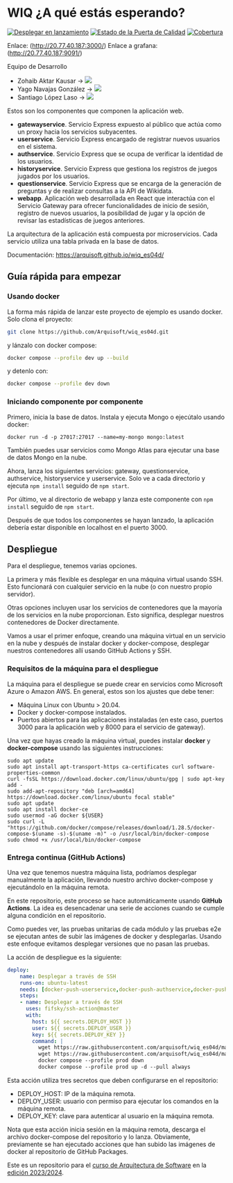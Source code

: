 # WIQ ¿A qué estás esperando?

[![Desplegar en lanzamiento](https://github.com/Arquisoft/wiq_es04d/actions/workflows/release.yml/badge.svg)](https://github.com/Arquisoft/wiq_es04d/actions/workflows/release.yml)
[![Estado de la Puerta de Calidad](https://sonarcloud.io/api/project_badges/measure?project=Arquisoft_wiq_es04d&metric=alert_status)](https://sonarcloud.io/summary/new_code?id=Arquisoft_wiq_es04d)
[![Cobertura](https://sonarcloud.io/api/project_badges/measure?project=Arquisoft_wiq_es04d&metric=coverage)](https://sonarcloud.io/summary/new_code?id=Arquisoft_wiq_es04d)

Enlace: (http://20.77.40.187:3000/)
Enlace a grafana: (http://20.77.40.187:9091/)

Equipo de Desarrollo
- Zohaib Aktar Kausar -> <a href="https://github.com/Verzidee"><img src="https://img.shields.io/badge/perfil-Verzidee-black"></a> 
- Yago Navajas González -> <a href="https://github.com/yagonavajas"><img src="https://img.shields.io/badge/perfil-yagonavajas-purple"></a> 
- Santiago López Laso -> <a href="https://github.com/Santiago21112001"><img src="https://img.shields.io/badge/perfil-Santiago21112001-green"></a>

Estos son los componentes que componen la aplicación web.

- **gatewayservice**. Servicio Express expuesto al público que actúa como un proxy hacia los servicios subyacentes.
- **userservice**. Servicio Express encargado de registrar nuevos usuarios en el sistema.
- **authservice**. Servicio Express que se ocupa de verificar la identidad de los usuarios.
- **historyservice**. Servicio Express que gestiona los registros de juegos jugados por los usuarios.
- **questionservice**. Servicio Express que se encarga de la generación de preguntas y de realizar consultas a la API de Wikidata.
- **webapp**. Aplicación web desarrollada en React que interactúa con el Servicio Gateway para ofrecer funcionalidades de inicio de sesión, registro de nuevos usuarios, la posibilidad de jugar y la opción de revisar las estadísticas de juegos anteriores.

La arquitectura de la aplicación está compuesta por microservicios. Cada servicio utiliza una tabla privada en la base de datos.

Documentación: https://arquisoft.github.io/wiq_es04d/

## Guía rápida para empezar

### Usando docker

La forma más rápida de lanzar este proyecto de ejemplo es usando docker. Solo clona el proyecto:

```sh
git clone https://github.com/Arquisoft/wiq_es04d.git
```

y lánzalo con docker compose:

```sh
docker compose --profile dev up --build
```

y detenlo con:

```sh
docker compose --profile dev down
```

### Iniciando componente por componente

Primero, inicia la base de datos. Instala y ejecuta Mongo o ejecútalo usando docker:

```docker run -d -p 27017:27017 --name=my-mongo mongo:latest```

También puedes usar servicios como Mongo Atlas para ejecutar una base de datos Mongo en la nube.

Ahora, lanza los siguientes servicios: gateway, questionservice, authservice, historyservice y userservice. Solo ve a cada directorio y ejecuta `npm install` seguido de `npm start`.

Por último, ve al directorio de webapp y lanza este componente con `npm install` seguido de `npm start`.

Después de que todos los componentes se hayan lanzado, la aplicación debería estar disponible en localhost en el puerto 3000.

## Despliegue

Para el despliegue, tenemos varias opciones.

La primera y más flexible es desplegar en una máquina virtual usando SSH. Esto funcionará con cualquier servicio en la nube (o con nuestro propio servidor).

Otras opciones incluyen usar los servicios de contenedores que la mayoría de los servicios en la nube proporcionan. Esto significa, desplegar nuestros contenedores de Docker directamente.

Vamos a usar el primer enfoque, creando una máquina virtual en un servicio en la nube y después de instalar docker y docker-compose, desplegar nuestros contenedores allí usando GitHub Actions y SSH.

### Requisitos de la máquina para el despliegue

La máquina para el despliegue se puede crear en servicios como Microsoft Azure o Amazon AWS. En general, estos son los ajustes que debe tener:

- Máquina Linux con Ubuntu > 20.04.
- Docker y docker-compose instalados.
- Puertos abiertos para las aplicaciones instaladas (en este caso, puertos 3000 para la aplicación web y 8000 para el servicio de gateway).

Una vez que hayas creado la máquina virtual, puedes instalar **docker** y **docker-compose** usando las siguientes instrucciones:

```ssh
sudo apt update
sudo apt install apt-transport-https ca-certificates curl software-properties-common
curl -fsSL https://download.docker.com/linux/ubuntu/gpg | sudo apt-key add -
sudo add-apt-repository "deb [arch=amd64] https://download.docker.com/linux/ubuntu focal stable"
sudo apt update
sudo apt install docker-ce
sudo usermod -aG docker ${USER}
sudo curl -L "https://github.com/docker/compose/releases/download/1.28.5/docker-compose-$(uname -s)-$(uname -m)" -o /usr/local/bin/docker-compose
sudo chmod +x /usr/local/bin/docker-compose
```

### Entrega continua (GitHub Actions)

Una vez que tenemos nuestra máquina lista, podríamos desplegar manualmente la aplicación, llevando nuestro archivo docker-compose y ejecutándolo en la máquina remota.

En este repositorio, este proceso se hace automáticamente usando **GitHub Actions**. La idea es desencadenar una serie de acciones cuando se cumple alguna condición en el repositorio.

Como puedes ver, las pruebas unitarias de cada módulo y las pruebas e2e se ejecutan antes de subir las imágenes de docker y desplegarlas. Usando este enfoque evitamos desplegar versiones que no pasan las pruebas.

La acción de despliegue es la siguiente:

```yml
deploy:
    name: Desplegar a través de SSH
    runs-on: ubuntu-latest
    needs: [docker-push-userservice,docker-push-authservice,docker-push-gatewayservice,docker-push-webapp]
    steps:
    - name: Desplegar a través de SSH
      uses: fifsky/ssh-action@master
      with:
        host: ${{ secrets.DEPLOY_HOST }}
        user: ${{ secrets.DEPLOY_USER }}
        key: ${{ secrets.DEPLOY_KEY }}
        command: |
          wget https://raw.githubusercontent.com/arquisoft/wiq_es04d/master/docker-compose.yml -O docker-compose.yml
          wget https://raw.githubusercontent.com/arquisoft/wiq_es04d/master/.env -O .env
          docker compose --profile prod down
          docker compose --profile prod up -d --pull always
```

Esta acción utiliza tres secretos que deben configurarse en el repositorio:
- DEPLOY_HOST: IP de la máquina remota.
- DEPLOY_USER: usuario con permiso para ejecutar los comandos en la máquina remota.
- DEPLOY_KEY: clave para autenticar al usuario en la máquina remota.

Nota que esta acción inicia sesión en la máquina remota, descarga el archivo docker-compose del repositorio y lo lanza.
Obviamente, previamente se han ejecutado acciones que han subido las imágenes de docker al repositorio de GitHub Packages.

Este es un repositorio para el [curso de Arquitectura de Software](http://arquisoft.github.io/) en la [edición 2023/2024](https://arquisoft.github.io/course2324.html).
